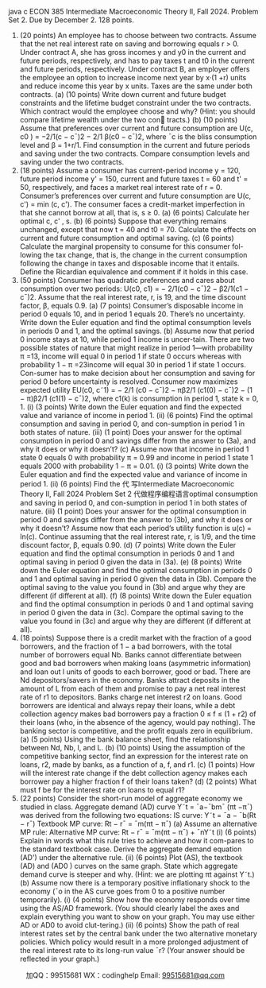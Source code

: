 java c
ECON 385
Intermediate Macroeconomic Theory II, Fall 2024.
Problem Set 2.
Due by December 2. 128 points.
1. (20 points) An employee has to choose between two contracts. Assume that the net real interest rate on saving and borrowing equals r > 0. Under contract A, she has gross incomes y and y0 in the current and future periods, respectively, and has to pay taxes t and t0 in the current and future periods, respectively. Under contract B, an employer offers the employee an option to increase income next year by x·(1 +r) units and reduce income this year by x units. Taxes are the same under both contracts.
(a) (10 points) Write down current and future budget constraints and the lifetime budget constraint under the two contracts. Which contract would the employee choose and why? (Hint: you should compare lifetime wealth under the two con tracts.)
(b) (10 points) Assume that preferences over current and future consumption are U(c, c0 ) = −2/1(c − c¯)2 − 2/1 β(c0 − c¯)2, where ¯c is the bliss consumption level and β = 1+r/1. Find consumption in the current and future periods and saving under the two contracts. Compare consumption levels and saving under the two contracts.
2. (18 points) Assume a consumer has current-period income y = 120, future period income y' = 150, current and future taxes t = 60 and t' = 50, respectively, and faces a market real interest rate of r = 0. Consumer’s preferences over current and future consumption are U(c, c') = min (c, c'). The consumer faces a credit-market imperfection in that she cannot borrow at all, that is, s ≥ 0.
(a) (6 points) Calculate her optimal c, c' , s.
(b) (6 points) Suppose that everything remains unchanged, except that now t = 40 and t0 = 70. Calculate the effects on current and future consumption and optimal saving.
(c) (6 points) Calculate the marginal propensity to consume for this consumer fol-lowing the tax change, that is, the change in the current consumption following the change in taxes and disposable income that it entails. Define the Ricardian equivalence and comment if it holds in this case.
3. (50 points) Consumer has quadratic preferences and cares about consumption over two periods:
U(c0, c1) = − 2/1(c0 − c¯)2 − β2/1(c1 − c¯)2.
Assume that the real interest rate, r, is 19, and the time discount factor, β, equals 0.9.
(a) (7 points) Consumer’s disposable income in period 0 equals 10, and in period 1 equals 20. There’s no uncertainty. Write down the Euler equation and find the optimal consumption levels in periods 0 and 1, and the optimal savings.
(b) Assume now that period 0 income stays at 10, while period 1 income is uncer-tain. There are two possible states of nature that might realize in period 1—with probability π =13, income will equal 0 in period 1 if state 0 occurs whereas with probability 1 − π =23income will equal 30 in period 1 if state 1 occurs. Con-sumer has to make decision about her consumption and saving for period 0 before uncertainty is resolved. Consumer now maximizes expected utility
EU(c0, c˜1) = − 2/1 (c0 − c¯)2 − πβ2/1 (c1(0) − c¯)2 − (1 − π)β2/1 (c1(1) − c¯)2,
where c1(k) is consumption in period 1, state k = 0, 1.
(i) (3 points) Write down the Euler equation and find the expected value and variance of income in period 1.
(ii) (6 points) Find the optimal consumption and saving in period 0, and con-sumption in period 1 in both states of nature.
(iii) (1 point) Does your answer for the optimal consumption in period 0 and savings differ from the answer to (3a), and why it does or why it doesn’t?
(c) Assume now that income in period 1 state 0 equals 0 with probability π = 0.99 and income in period 1 state 1 equals 2000 with probability 1 − π = 0.01.
(i) (3 points) Write down the Euler equation and find the expected value and variance of income in period 1.
(ii) (6 points) Find the 代 写Intermediate Macroeconomic Theory II, Fall 2024 Problem Set 2
代做程序编程语言optimal consumption and saving in period 0, and con-sumption in period 1 in both states of nature.
(iii) (1 point) Does your answer for the optimal consumption in period 0 and savings differ from the answer to (3b), and why it does or why it doesn’t?
Assume now that each period’s utility function is u(c) = ln(c). Continue assuming that the real interest rate, r, is 1/9, and the time discount factor, β, equals 0.90.
(d) (7 points) Write down the Euler equation and find the optimal consumption in periods 0 and 1 and optimal saving in period 0 given the data in (3a).
(e) (8 points) Write down the Euler equation and find the optimal consumption in periods 0 and 1 and optimal saving in period 0 given the data in (3b). Compare the optimal saving to the value you found in (3b) and argue why they are different (if different at all).
(f) (8 points) Write down the Euler equation and find the optimal consumption in periods 0 and 1 and optimal saving in period 0 given the data in (3c). Compare the optimal saving to the value you found in (3c) and argue why they are different (if different at all).
4. (18 points) Suppose there is a credit market with the fraction of a good borrowers, and the fraction of 1 − a bad borrowers, with the total number of borrowers equal Nb. Banks cannot differentiate between good and bad borrowers when making loans (asymmetric information) and loan out l units of goods to each borrower, good or bad. There are Nd depositors/savers in the economy. Banks attract deposits in the amount of L from each of them and promise to pay a net real interest rate of r1 to depositors. Banks charge net interest r2 on loans. Good borrowers are identical and always repay their loans, while a debt collection agency makes bad borrowers pay a fraction 0 ≤ f ≤ (1 + r2) of their loans (who, in the absence of the agency, would pay nothing). The banking sector is competitive, and the profit equals zero in equilibrium.
(a) (5 points) Using the bank balance sheet, find the relationship between Nd, Nb, l, and L.
(b) (10 points) Using the assumption of the competitive banking sector, find an expression for the interest rate on loans, r2, made by banks, as a function of a, f, and r1.
(c) (1 points) How will the interest rate change if the debt collection agency makes each borrower pay a higher fraction f of their loans taken?
(d) (2 points) What must f be for the interest rate on loans to equal r1?
5. (22 points) Consider the short-run model of aggregate economy we studied in class. Aggregate demand (AD) curve Y˜t = ¯a−¯bm¯ (πt −π¯) was derived from the following two equations:
IS curve: Y˜t = ¯a − ¯b(Rt − r¯)
Textbook MP curve: Rt − r¯ = ¯m(πt − π¯)
(a) Assume an alternative MP rule:
Alternative MP curve: Rt − r¯ = ¯m(πt − π¯) + ¯nY˜t
(i) (6 points) Explain in words what this rule tries to achieve and how it com-pares to the standard textbook case. Derive the aggregate demand equation (AD') under the alternative rule.
(ii) (6 points) Plot (AS), the textbook (AD) and (AD0 ) curves on the same graph. State which aggregate demand curve is steeper and why. (Hint: we are plotting πt against Y˜t.)
(b) Assume now there is a temporary positive inflationary shock to the economy (¯o in the AS curve goes from 0 to a positive number temporarily).
(i) (4 points) Show how the economy responds over time using the AS/AD framework. (You should clearly label the axes and explain everything you want to show on your graph. You may use either AD or AD0 to avoid clut-tering.)
(ii) (6 points) Show the path of real interest rates set by the central bank under the two alternative monetary policies. Which policy would result in a more prolonged adjustment of the real interest rate to its long-run value ¯r? (Your answer should be reflected in your graph.)





         
加QQ：99515681  WX：codinghelp  Email: 99515681@qq.com
